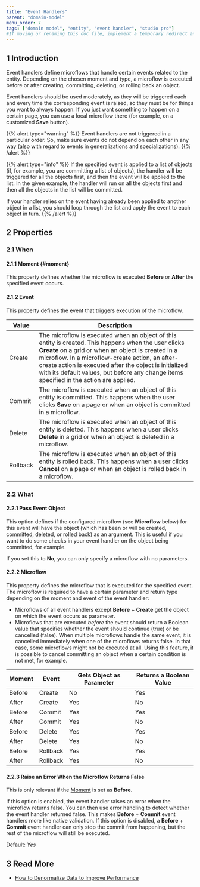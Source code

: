 ```yaml
---
title: "Event Handlers"
parent: "domain-model"
menu_order: 7
tags: ["domain model", "entity", "event handler", "studio pro"]
#If moving or renaming this doc file, implement a temporary redirect and let the respective team know they should update the URL in the product. See Mapping to Products for more details.
---
```


## 1 Introduction

Event handlers define microflows that handle certain events related to the entity. Depending on the chosen moment and type, a microflow is executed before or after creating, committing, deleting, or rolling back an object.

Event handlers should be used moderately, as they will be triggered each and every time the corresponding event is raised, so they must be for things you want to always happen. If you just want something to happen on a certain page, you can use a local microflow there (for example, on a customized **Save** button).

{{% alert type="warning" %}}
Event handlers are not triggered in a particular order. So, make sure events do not depend on each other in any way (also with regard to events in generalizations and specializations).
{{% /alert %}}

{{% alert type="info" %}}
If the specified event is applied to a list of objects (if, for example, you are committing a list of objects), the handler will be triggered for all the objects first, and then the event will be applied to the list. In the given example,  the handler will run on all the objects first and then all the objects in the list will be committed.

If your handler relies on the event having already been applied to another object in a list, you should loop through the list and apply the event to each object in turn.
{{% /alert %}}

## 2 Properties

### 2.1 When

#### 2.1.1 Moment {#moment}

This property defines whether the microflow is executed **Before** or **After** the specified event occurs.

#### 2.1.2 Event

This property defines the event that triggers execution of the microflow.

| Value | Description |
| --- | --- |
| Create | The microflow is executed when an object of this entity is created. This happens when the user clicks **Create** on a grid or when an object is created in a microflow. In a microflow-create action, an after-create action is executed after the object is initialized with its default values, but before any change items specified in the action are applied. |
| Commit | The microflow is executed when an object of this entity is committed. This happens when the user clicks **Save** on a page or when an object is committed in a microflow. |
| Delete | The microflow is executed when an object of this entity is deleted. This happens when a user clicks **Delete** in a grid or when an object is deleted in a microflow. |
| Rollback | The microflow is executed when an object of this entity is rolled back. This happens when a user clicks **Cancel** on a page or when an object is rolled back in a microflow. |

### 2.2 What

#### 2.2.1 Pass Event Object

This option defines if the configured microflow (see **Microflow** below) for this event will have the object (which has been or will be created, committed, deleted, or rolled back) as an argument. This is useful if you want to do some checks in your event handler on the object being committed, for example. 

If you set this to **No**, you can only specify a microflow with no parameters.

#### 2.2.2 Microflow

This property defines the microflow that is executed for the specified event. The microflow is required to have a certain parameter and return type depending on the moment and event of the event handler:

* Microflows of all event handlers except **Before** + **Create** get the object on which the event occurs as parameter.
* Microflows that are executed _before_ the event should return a Boolean value that specifies whether the event should continue (true) or be cancelled (false). When multiple microflows handle the same event, it is cancelled immediately when one of the microflows returns false. In that case, some microflows might not be executed at all. Using this feature, it is possible to cancel committing an object when a certain condition is not met, for example.

| Moment | Event | Gets Object as Parameter | Returns a Boolean Value |
| --- | --- | --- | --- |
| Before | Create | No | Yes |
| After | Create | Yes | No |
| Before | Commit | Yes | Yes |
| After | Commit | Yes | No |
| Before | Delete | Yes | Yes |
| After | Delete | Yes | No |
| Before | Rollback | Yes | Yes |
| After | Rollback | Yes | No |

#### 2.2.3 Raise an Error When the Microflow Returns False

This is only relevant if the [Moment](#moment) is set as **Before**.

If this option is enabled, the event handler raises an error when the microflow returns false. You can then use error handling to detect whether the event handler returned false. This makes **Before** + **Commit** event handlers more like native validation. If this option is disabled, a **Before** + **Commit** event handler can only stop the commit from happening, but the rest of the microflow will still be executed.

Default: *Yes*

## 3 Read More

* [How to Denormalize Data to Improve Performance](/howto/data-models/denormalize-data-to-improve-performance)
